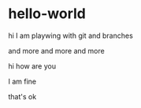 # hello-world

hi I am playwing with git and branches

and more and more
and more

hi how are you

I am fine

that's ok
